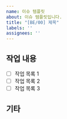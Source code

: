 ```yaml
---
name: 이슈 템플릿
about: 이슈 템플릿입니다.
title: "[BE/00] 제목"
labels: ''
assignees: ''
---
```


## 작업 내용
- [ ] 작업 목록 1
- [ ] 작업 목록 2
- [ ] 작업 목록 3

## 기타
<!-- 남기고 싶은 말이 있으면 적어주세요 -->